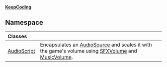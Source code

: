 #### [KeepCoding](index.md 'index')
##  Namespace

| Classes | |
| :--- | :--- |
| [AudioScript](AudioScript.md 'AudioScript') | Encapsulates an [AudioSource](global__AudioScript_AudioSource.md 'global::AudioScript.AudioSource') and scales it with the game's volume using [SFXVolume](KeepCoding_Game_PlayerSettings_SFXVolume.md 'KeepCoding.Game.PlayerSettings.SFXVolume') and [MusicVolume](KeepCoding_Game_PlayerSettings_MusicVolume.md 'KeepCoding.Game.PlayerSettings.MusicVolume').<br/> |
